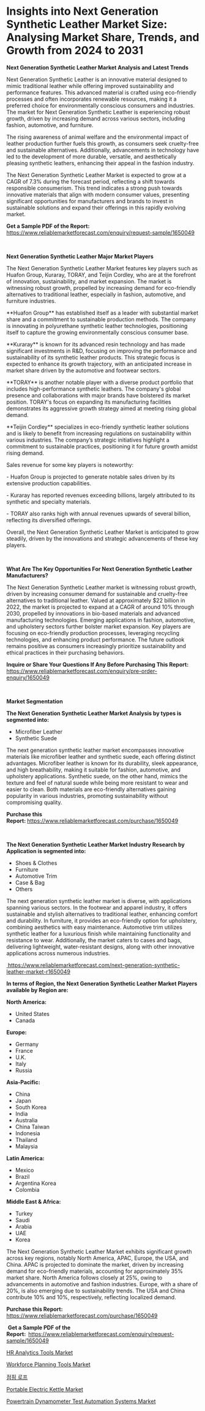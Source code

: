 <p><h1>Insights into Next Generation Synthetic Leather Market Size: Analysing Market Share, Trends, and Growth from 2024 to 2031</h1></p><p><strong>Next Generation Synthetic Leather Market Analysis and Latest Trends</strong></p>
<p><p>Next Generation Synthetic Leather is an innovative material designed to mimic traditional leather while offering improved sustainability and performance features. This advanced material is crafted using eco-friendly processes and often incorporates renewable resources, making it a preferred choice for environmentally conscious consumers and industries. The market for Next Generation Synthetic Leather is experiencing robust growth, driven by increasing demand across various sectors, including fashion, automotive, and furniture. </p><p>The rising awareness of animal welfare and the environmental impact of leather production further fuels this growth, as consumers seek cruelty-free and sustainable alternatives. Additionally, advancements in technology have led to the development of more durable, versatile, and aesthetically pleasing synthetic leathers, enhancing their appeal in the fashion industry.</p><p>The Next Generation Synthetic Leather Market is expected to grow at a CAGR of 7.3% during the forecast period, reflecting a shift towards responsible consumerism. This trend indicates a strong push towards innovative materials that align with modern consumer values, presenting significant opportunities for manufacturers and brands to invest in sustainable solutions and expand their offerings in this rapidly evolving market.</p></p>
<p><strong>Get a Sample PDF of the Report:&nbsp;</strong> <a href="https://www.reliablemarketforecast.com/enquiry/request-sample/1650049?utm_campaign=1080&utm_medium=2&utm_source=Github&utm_content=ia&utm_term=26092024&utm_id=next-generation-synthetic-leather">https://www.reliablemarketforecast.com/enquiry/request-sample/1650049</a></p>
<p>&nbsp;</p>
<p><strong>Next Generation Synthetic Leather Major Market Players</strong></p>
<p><p>The Next Generation Synthetic Leather Market features key players such as Huafon Group, Kuraray, TORAY, and Teijin Cordley, who are at the forefront of innovation, sustainability, and market expansion. The market is witnessing robust growth, propelled by increasing demand for eco-friendly alternatives to traditional leather, especially in fashion, automotive, and furniture industries.</p><p>**Huafon Group** has established itself as a leader with substantial market share and a commitment to sustainable production methods. The company is innovating in polyurethane synthetic leather technologies, positioning itself to capture the growing environmentally conscious consumer base.</p><p>**Kuraray** is known for its advanced resin technology and has made significant investments in R&D, focusing on improving the performance and sustainability of its synthetic leather products. This strategic focus is expected to enhance its growth trajectory, with an anticipated increase in market share driven by the automotive and footwear sectors.</p><p>**TORAY** is another notable player with a diverse product portfolio that includes high-performance synthetic leathers. The company's global presence and collaborations with major brands have bolstered its market position. TORAY's focus on expanding its manufacturing facilities demonstrates its aggressive growth strategy aimed at meeting rising global demand.</p><p>**Teijin Cordley** specializes in eco-friendly synthetic leather solutions and is likely to benefit from increasing regulations on sustainability within various industries. The company’s strategic initiatives highlight a commitment to sustainable practices, positioning it for future growth amidst rising demand.</p><p>Sales revenue for some key players is noteworthy:</p><p>- Huafon Group is projected to generate notable sales driven by its extensive production capabilities.</p><p>- Kuraray has reported revenues exceeding billions, largely attributed to its synthetic and specialty materials.</p><p>- TORAY also ranks high with annual revenues upwards of several billion, reflecting its diversified offerings.</p><p>Overall, the Next Generation Synthetic Leather Market is anticipated to grow steadily, driven by the innovations and strategic advancements of these key players.</p></p>
<p>&nbsp;</p>
<p><strong>What Are The Key Opportunities For Next Generation Synthetic Leather Manufacturers?</strong></p>
<p><p>The Next Generation Synthetic Leather market is witnessing robust growth, driven by increasing consumer demand for sustainable and cruelty-free alternatives to traditional leather. Valued at approximately $22 billion in 2022, the market is projected to expand at a CAGR of around 10% through 2030, propelled by innovations in bio-based materials and advanced manufacturing technologies. Emerging applications in fashion, automotive, and upholstery sectors further bolster market expansion. Key players are focusing on eco-friendly production processes, leveraging recycling technologies, and enhancing product performance. The future outlook remains positive as consumers increasingly prioritize sustainability and ethical practices in their purchasing behaviors.</p></p>
<p><strong>Inquire or Share Your Questions If Any Before Purchasing This Report:</strong> <a href="https://www.reliablemarketforecast.com/enquiry/pre-order-enquiry/1650049?utm_campaign=1080&utm_medium=2&utm_source=Github&utm_content=ia&utm_term=26092024&utm_id=next-generation-synthetic-leather">https://www.reliablemarketforecast.com/enquiry/pre-order-enquiry/1650049</a></p>
<p>&nbsp;</p>
<p><strong>Market Segmentation</strong></p>
<p><strong>The Next Generation Synthetic Leather Market Analysis by types is segmented into:</strong></p>
<p><ul><li>Microfiber Leather</li><li>Synthetic Suede</li></ul></p>
<p><p>The next generation synthetic leather market encompasses innovative materials like microfiber leather and synthetic suede, each offering distinct advantages. Microfiber leather is known for its durability, sleek appearance, and high breathability, making it suitable for fashion, automotive, and upholstery applications. Synthetic suede, on the other hand, mimics the texture and feel of natural suede while being more resistant to wear and easier to clean. Both materials are eco-friendly alternatives gaining popularity in various industries, promoting sustainability without compromising quality.</p></p>
<p><strong>Purchase this Report:&nbsp;</strong><a href="https://www.reliablemarketforecast.com/purchase/1650049?utm_campaign=1080&utm_medium=2&utm_source=Github&utm_content=ia&utm_term=26092024&utm_id=next-generation-synthetic-leather">https://www.reliablemarketforecast.com/purchase/1650049</a></p>
<p>&nbsp;</p>
<p><strong>The Next Generation Synthetic Leather Market Industry Research by Application is segmented into:</strong></p>
<p><ul><li>Shoes & Clothes</li><li>Furniture</li><li>Automotive Trim</li><li>Case & Bag</li><li>Others</li></ul></p>
<p><p>The next generation synthetic leather market is diverse, with applications spanning various sectors. In the footwear and apparel industry, it offers sustainable and stylish alternatives to traditional leather, enhancing comfort and durability. In furniture, it provides an eco-friendly option for upholstery, combining aesthetics with easy maintenance. Automotive trim utilizes synthetic leather for a luxurious finish while maintaining functionality and resistance to wear. Additionally, the market caters to cases and bags, delivering lightweight, water-resistant designs, along with other innovative applications across numerous industries.</p></p>
<p><a href="https://www.reliablemarketforecast.com/next-generation-synthetic-leather-market-r1650049?utm_campaign=1080&utm_medium=2&utm_source=Github&utm_content=ia&utm_term=26092024&utm_id=next-generation-synthetic-leather">&nbsp;https://www.reliablemarketforecast.com/next-generation-synthetic-leather-market-r1650049</a></p>
<p><strong>In terms of Region, the Next Generation Synthetic Leather Market Players available by Region are:</strong></p>
<p>
    <p> <strong> North America: </strong>
        <ul>
            <li>United States</li>
            <li>Canada</li>
        </ul>
        </p> 
    <p> <strong> Europe: </strong>
        <ul>
            <li>Germany</li>
            <li>France</li>
            <li>U.K.</li>
            <li>Italy</li>
            <li>Russia</li>
        </ul>
        </p> 
    <p> <strong> Asia-Pacific: </strong>
        <ul>
            <li>China</li>
            <li>Japan</li>
            <li>South Korea</li>
            <li>India</li>
            <li>Australia</li>
            <li>China Taiwan</li>
            <li>Indonesia</li>
            <li>Thailand</li>
            <li>Malaysia</li>
        </ul>
        </p> 
    <p> <strong> Latin America: </strong>
        <ul>
            <li>Mexico</li>
            <li>Brazil</li>
            <li>Argentina Korea</li>
            <li>Colombia</li>
        </ul>
        </p> 
    <p> <strong> Middle East & Africa: </strong>
        <ul>
            <li>Turkey</li>
            <li>Saudi</li>
            <li>Arabia</li>
            <li>UAE</li>
            <li>Korea</li>
        </ul>
    </p>
    </p>
<p><p>The Next Generation Synthetic Leather Market exhibits significant growth across key regions, notably North America, APAC, Europe, the USA, and China. APAC is projected to dominate the market, driven by increasing demand for eco-friendly materials, accounting for approximately 35% market share. North America follows closely at 25%, owing to advancements in automotive and fashion industries. Europe, with a share of 20%, is also emerging due to sustainability trends. The USA and China contribute 10% and 10%, respectively, reflecting localized demand.</p></p>
<p><strong>Purchase this Report: </strong><a href="https://www.reliablemarketforecast.com/purchase/1650049?utm_campaign=1080&utm_medium=2&utm_source=Github&utm_content=ia&utm_term=26092024&utm_id=next-generation-synthetic-leather">https://www.reliablemarketforecast.com/purchase/1650049</a></p>
<p>&nbsp;<strong>Get a Sample PDF of the Report:&nbsp;&nbsp;</strong><a href="https://www.reliablemarketforecast.com/enquiry/request-sample/1650049?utm_campaign=1080&utm_medium=2&utm_source=Github&utm_content=ia&utm_term=26092024&utm_id=next-generation-synthetic-leather">https://www.reliablemarketforecast.com/enquiry/request-sample/1650049</a></p>
<p><strong></strong></p>
<p><p><a href="https://www.linkedin.com/pulse/hr-analytics-tools-market-size-share-growth-analysis-type-dieof?trackingId=V4N%2F3M96SpytxbRFX2qevw%3D%3D&utm_campaign=1080&utm_medium=2&utm_source=Github&utm_content=ia&utm_term=26092024&utm_id=next-generation-synthetic-leather">HR Analytics Tools Market</a></p><p><a href="https://www.linkedin.com/pulse/workforce-planning-tools-market-trends-strategic-insights-o41uf?trackingId=7v%2BjQs%2FrThGTXVCPBdIG1w%3D%3D&utm_campaign=1080&utm_medium=2&utm_source=Github&utm_content=ia&utm_term=26092024&utm_id=next-generation-synthetic-leather">Workforce Planning Tools Market</a></p><p><a href="https://github.com/sougarounis/Market-Research-Report-List-6/blob/main/811694215404.md?utm_campaign=1080&utm_medium=2&utm_source=Github&utm_content=ia&utm_term=26092024&utm_id=next-generation-synthetic-leather">점핑 로프</a></p><p><a href="https://issuu.com/reportprime-2/docs/portable-electric-kettle-market-siz_535107fb2b0605?utm_campaign=1080&utm_medium=2&utm_source=Github&utm_content=ia&utm_term=26092024&utm_id=next-generation-synthetic-leather">Portable Electric Kettle Market</a></p><p><a href="https://github.com/gdfhhhj/Market-Research-Report-List-6/blob/main/powertrain-dynamometer-test-automation-systems-market.md?utm_campaign=1080&utm_medium=2&utm_source=Github&utm_content=ia&utm_term=26092024&utm_id=next-generation-synthetic-leather">Powertrain Dynamometer Test Automation Systems Market</a></p></p>